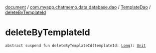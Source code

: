 [document](../../index.md) / [com.myapp.chatmemo.data.database.dao](../index.md) / [TemplateDao](index.md) / [deleteByTemplateId](./delete-by-template-id.md)

# deleteByTemplateId

`abstract suspend fun deleteByTemplateId(templateId: `[`Long`](https://kotlinlang.org/api/latest/jvm/stdlib/kotlin/-long/index.html)`): `[`Unit`](https://kotlinlang.org/api/latest/jvm/stdlib/kotlin/-unit/index.html)